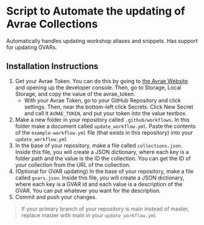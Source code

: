 # Script to Automate the updating of Avrae Collections

Automatically handles updating workshop aliases and snippets. Has support for updating GVARs.

Installation Instructions
-------------------------
1. Get your Avrae Token. You can do this by going to [the Avrae Website](https://avrae.io) and opening up the developer console. Then, go to Storage, Local Storage, and copy the value of the avrae_token.
	* With your Avrae Token, go to your GitHub Repository and click settings. Then, near the bottom-left click Secrets. Click New Secret and call it `AVRAE_TOKEN`, and put your token into the value textbox.
2. Make a new folder in your repository called `.github/workflows`. In this folder make a document called `update_workflow.yml`. Paste the contents of the `example-workflow.yml` file (that exists in this repository) into your `update_workflow.yml`
3. In the base of your repository, make a file called `collections.json`. Inside this file, you will create a JSON dictionary, where each key is a folder path and the value is the ID the collection. You can get the ID of your collection from the URL of the collection.
4. (Optional for GVAR updating) In the base of your repository, make a file called `gvars.json`. Inside this file, you will create a JSON dictionary, where each key is a GVAR id and each value is a description of the GVAR. You can put whatever you want for the description.
5. Commit and push your changes.

> If your primary branch of your repository is main instead of master, replace master with main in your `update_workflow.yml`
